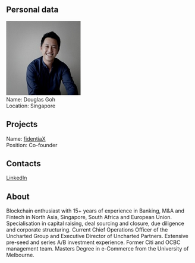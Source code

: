 ## Personal data
![douglas goh photo](photo/douglas_goh.jpg)  
Name:   Douglas Goh  
Location: Singapore  
## Projects 
Name: [fidentiaX](../projects/fidentiax.md)  
Position: Co-founder   
## Contacts
[LinkedIn](https://www.linkedin.com/in/douglas-goh-24780923/)      
## About
Blockchain enthusiast with 15+ years of experience in Banking, M&A and Fintech in North Asia, Singapore, South Africa and European Union. Specialisation in capital raising, deal sourcing and closure, due diligence and corporate structuring. Current Chief Operations Officer of the Uncharted Group and Executive Director of Uncharted Partners. Extensive pre-seed and series A/B investment experience. Former Citi and OCBC management team. Masters Degree in e-Commerce from the University of Melbourne.
